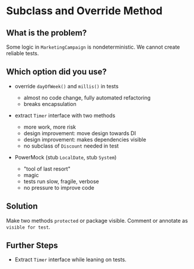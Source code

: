 Subclass and Override Method
============================

What is the problem?
--------------------

Some logic in `MarketingCampaign` is nondeterministic.
We cannot create reliable tests.

Which option did you use?
-------------------------

* override `dayOfWeek()` and `millis()` in tests 
    * almost no code change, fully automated refactoring
    * breaks encapsulation

* extract `Timer` interface with two methods
    * more work, more risk
    * design improvement: move design towards DI
    * design improvement: makes dependencies visible
    * no subclass of `Discount` needed in test

* PowerMock (stub `LocalDate`, stub `System`)
    * "tool of last resort"
    * magic
    * tests run slow, fragile, verbose
    * no pressure to improve code

Solution
--------

Make two methods `protected` or package visible. 
Comment or annotate as `visible for test`.

Further Steps
-------------

* Extract `Timer` interface while leaning on tests.

